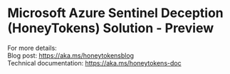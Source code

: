 # Microsoft Azure Sentinel Deception (HoneyTokens) Solution - Preview

For more details: <br>
Blog post: https://aka.ms/honeytokensblog<br>
Technical documentation: https://aka.ms/honeytokens-doc
